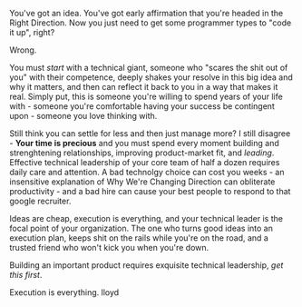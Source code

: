 You've got an idea.  You've got early affirmation that you're headed
in the Right Direction.  Now you just need to get some programmer types
to "code it up", right?

Wrong.

You must *start* with a technical giant, someone who "scares the shit
out of you" with their competence, deeply shakes your resolve in this
big idea and why it matters, and then can reflect it back to you in a
way that makes it real.  Simply put, this is someone you're willing to
spend years of your life with - someone you're comfortable having your
success be contingent upon - someone you love thinking with.

Still think you can settle for less and then just manage more?  I
still disagree - **Your time is precious** and you must spend every
moment building and strenghtening relationships, improving
product-market fit, and *leading*.  Effective technical leadership of
your core team of half a dozen requires daily care and attention.
A bad technolgy choice can cost you weeks - an insensitive explanation
of Why We're Changing Direction can obliterate productivity - and
a bad hire can cause your best people to respond to that google
recruiter.

Ideas are cheap, execution is everything, and your technical leader is
the focal point of your organization.  The one who turns good ideas
into an execution plan, keeps shit on the rails while you're on the
road, and a trusted friend who won't kick you when you're down.

Building an important product requires exquisite technical leadership,
*get this first*.

Execution is everything.
lloyd




